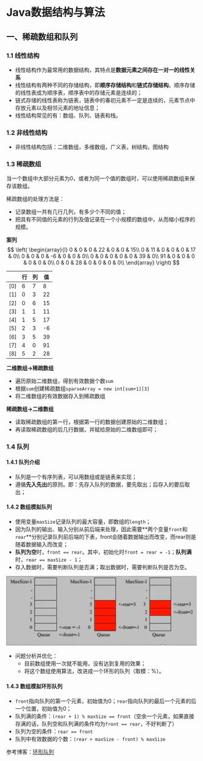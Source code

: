 # Java数据结构与算法

## 一、稀疏数组和队列

### 1.1 线性结构

- 线性结构作为最常用的数据结构，其特点是**数据元素之间存在一对一的线性关系**
- 线性结构有两种不同的存储结构，即**顺序存储结构**和**链式存储结构**。顺序存储的线性表成为顺序表，顺序表中的存储元素是连续的；
- 链式存储的线性表称为链表，链表中的春初元素不一定是连续的，元素节点中存放元素以及相邻元素的地址信息；
- 线性结构常见的有：数组、队列、链表和栈。

### 1.2 非线性结构

- 非线性结构包括：二维数组，多维数组，广义表，树结构，图结构

### 1.3 稀疏数组

当一个数组中大部分元素为0，或者为同一个值的数组时，可以使用稀疏数组来保存该数组。

稀疏数组的处理方法是：

- 记录数组一共有几行几列，有多少个不同的值；
- 把具有不同值的元素的行列及值记录在一个小规模的数组中，从而缩小程序的规模。

**案列**
$$
\left(
\begin{array}{l}
0 & 0 & 0 & 22 & 0 & 0 & 15\\
0 & 11 & 0 & 0 & 0 & 17 & 0\\
0 & 0 & 0 & -6 & 0 & 0 & 0\\
0 & 0 & 0 & 0 & 0 & 39 & 0\\
91 & 0 & 0 & 0 & 0 & 0 & 0\\
0 & 0 & 28 & 0 & 0 & 0 & 0\\
\end{array}
\right)
$$

|      | 行   | 列   | 值   |
| ---- | ---- | ---- | ---- |
| [0]  | 6    | 7    | 8    |
| [1]  | 0    | 3    | 22   |
| [2]  | 0    | 6    | 15   |
| [3]  | 1    | 1    | 11   |
| [4]  | 1    | 5    | 17   |
| [5]  | 2    | 3    | -6   |
| [6]  | 3    | 5    | 39   |
| [7]  | 4    | 0    | 91   |
| [8]  | 5    | 2    | 28   |

**二维数组$\rightarrow$稀疏数组**

- 遍历原始二维数组，得到有效数据个数`sum`
- 根据`sum`创建稀疏数组`sparseArray = new int[sum+1][3]`
- 将二维数组的有效数据存入到稀疏数组

**稀疏数组$\rightarrow$二维数组**

- 读取稀疏数组的第一行，根据第一行的数据创建原始的二维数组；
- 再读取稀疏数组的后几行数据，并赋给原始的二维数组即可；

### 1.4 队列

#### 1.4.1 队列介绍

- 队列是一个有序列表，可以用数组或是链表来实现；
- 遵循**先入先出**的原则。即：先存入队列的数据，要先取出；后存入的要后取出；

#### 1.4.2 数组模拟队列

- 使用变量`maxSize`记录队列的最大容量，即数组的`length`；
- 因为队列的输出、输入分别从前后端来处理，因此需要**两个变量`front`和`rear`**分别记录队列前后端的下表，front会随着数据输出而改变，而rear则是随着数据输入而改变；
- **队列为空**时，`front == rear`。其中，初始化时`front = rear = -1`；**队列满**时，`rear == maxSize - 1`；
- 存入数据时，需要判断队列是否满；取出数据时，需要判断队列是否为空。

![](../assets/Snipaste_2023-10-24_21-20-51.png)

- 问题分析并优化：
  - 目前数组使用一次就不能用，没有达到复用的效果；
  - 将这个数组使用算法，改进成一个环形的队列（取模：%）。

#### 1.4.3 数组模拟环形队列

- `front`指向队列的第一个元素，初始值为0；`rear`指向队列的最后一个元素的后一个位置，初始值为0；
- 队列满的条件：`(rear + 1) % maxSize == front`（空余一个元素，如果直接存满的话，队列空和队列满的条件均为`front == rear`，不好判断了）
- 队列为空的条件：`rear == front`
- 队列中有效数据的个数：`(rear + maxSize - front) % maxSize`

参考博客：[环形队列](https://blog.csdn.net/qq_45367579/article/details/107232559?spm=1001.2014.3001.5502)
